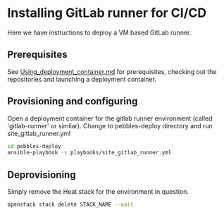 # Installing GitLab runner for CI/CD

Here we have instructions to deploy a VM based GitLab runner.

## Prerequisites

See [Using_deployment_container.md](Using_deployment_container.md) for prerequisites,
checking out the repositories and launching a deployment container.

## Provisioning and configuring

Open a deployment container for the gitlab runner environment (called 'gitlab-runner' or similar).
Change to pebbles-deploy directory and run site_gitlab_runner.yml

```bash
cd pebbles-deploy
ansible-playbook -v playbooks/site_gitlab_runner.yml
```

## Deprovisioning

Simply remove the Heat stack for the environment in question.

```bash
openstack stack delete STACK_NAME --wait
```
